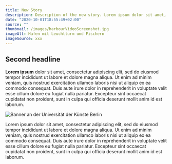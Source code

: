 ```yaml
---
title: New Story
description: Description of the new story. Lorem ipsum dolor sit amet, consectetur adipiscing elit, sed do eiusmod tempor incididunt ut labore et dolore magna aliqua.
date: "2020-10-01T18:55:49+02:00"
source: ""
thumbnail: /images/harbourVideoScreenshot.jpg
imageAlt: Hafen mit Leuchtturm und Fischern
imageSource: xxx
---
```


## Second headline

**Lorem ipsum** dolor sit amet, consectetur adipiscing elit, sed do eiusmod tempor incididunt ut labore et dolore magna aliqua. Ut enim ad minim veniam, quis nostrud exercitation ullamco laboris nisi ut aliquip ex ea commodo consequat. Duis aute irure dolor in reprehenderit in voluptate velit esse cillum dolore eu fugiat nulla pariatur. Excepteur sint occaecat cupidatat non proident, sunt in culpa qui officia deserunt mollit anim id est laborum.

![Banner an der Universität der Künste Berlin](/images/p1020804-2048x1534.jpg)

Lorem ipsum dolor sit amet, consectetur adipiscing elit, sed do eiusmod tempor incididunt ut labore et dolore magna aliqua. Ut enim ad minim veniam, quis nostrud exercitation ullamco laboris nisi ut aliquip ex ea commodo consequat. Duis aute irure dolor in reprehenderit in voluptate velit esse cillum dolore eu fugiat nulla pariatur. Excepteur sint occaecat cupidatat non proident, sunt in culpa qui officia deserunt mollit anim id est laborum.
